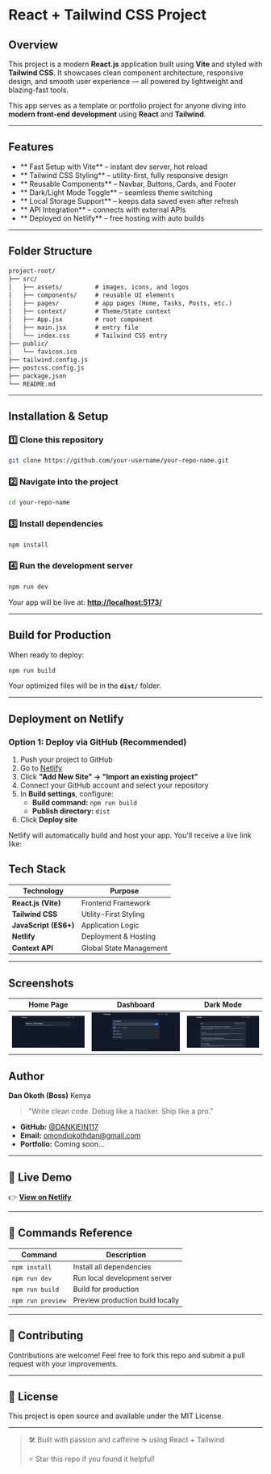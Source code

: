 #  React + Tailwind CSS Project

##  Overview

This project is a modern **React.js** application built using **Vite** and styled with **Tailwind CSS**. It showcases clean component architecture, responsive design, and smooth user experience — all powered by lightweight and blazing-fast tools.

This app serves as a template or portfolio project for anyone diving into **modern front-end development** using **React** and **Tailwind**.

---

##  Features

- ** Fast Setup with Vite** – instant dev server, hot reload
- ** Tailwind CSS Styling** – utility-first, fully responsive design
- ** Reusable Components** – Navbar, Buttons, Cards, and Footer
- ** Dark/Light Mode Toggle** – seamless theme switching
- ** Local Storage Support** – keeps data saved even after refresh
- ** API Integration** – connects with external APIs
- ** Deployed on Netlify** – free hosting with auto builds

---

##  Folder Structure

```
project-root/
├── src/
│   ├── assets/         # images, icons, and logos
│   ├── components/     # reusable UI elements
│   ├── pages/          # app pages (Home, Tasks, Posts, etc.)
│   ├── context/        # Theme/State context
│   ├── App.jsx         # root component
│   ├── main.jsx        # entry file
│   └── index.css       # Tailwind CSS entry
├── public/
│   └── favicon.ico
├── tailwind.config.js
├── postcss.config.js
├── package.json
└── README.md
```

---

##  Installation & Setup

### 1️⃣ Clone this repository

```bash
git clone https://github.com/your-username/your-repo-name.git
```

### 2️⃣ Navigate into the project

```bash
cd your-repo-name
```

### 3️⃣ Install dependencies

```bash
npm install
```

### 4️⃣ Run the development server

```bash
npm run dev
```

Your app will be live at: **[http://localhost:5173/](http://localhost:5173/)**

---

##  Build for Production

When ready to deploy:

```bash
npm run build
```

Your optimized files will be in the **`dist/`** folder.

---

##  Deployment on Netlify

### Option 1: Deploy via GitHub (Recommended)

1. Push your project to GitHub
2. Go to [Netlify](https://app.netlify.com/)
3. Click **"Add New Site" → "Import an existing project"**
4. Connect your GitHub account and select your repository
5. In **Build settings**, configure:
   - **Build command:** `npm run build`
   - **Publish directory:** `dist`
6. Click **Deploy site** 

Netlify will automatically build and host your app. You'll receive a live link like:



##  Tech Stack

| Technology            | Purpose                    |
| --------------------- | -------------------------- |
| **React.js (Vite)**   | Frontend Framework         |
| **Tailwind CSS**      | Utility-First Styling      |
| **JavaScript (ES6+)** | Application Logic          |
| **Netlify**           | Deployment & Hosting       |
| **Context API**       | Global State Management    |

---

## Screenshots



| Home Page                       | Dashboard                         | Dark Mode                           |
| ------------------------------- | --------------------------------- | ----------------------------------- |
| ![Home](./screenshots/Home.png) | ![Dashboard](./screenshots/Tasks.png) | ![Dark](./screenshots/Posts.png) |



## Author

**Dan Okoth (Boss)**
 Kenya

> "Write clean code. Debug like a hacker. Ship like a pro."

- **GitHub:** [@DANKlEIN117](https://github.com/DANKlEIN117)
- **Email:** [omondiokothdan@gmail.com](mailto:omondiokothdan@gmail.com)
- **Portfolio:** Coming soon...

---

## 🔗 Live Demo

👉 **[View on Netlify](https://sparkling-zuccutto-b09da5.netlify.app/)**

---

## 🧩 Commands Reference

| Command           | Description                       |
| ----------------- | --------------------------------- |
| `npm install`     | Install all dependencies          |
| `npm run dev`     | Run local development server      |
| `npm run build`   | Build for production              |
| `npm run preview` | Preview production build locally  |

---

## 🤝 Contributing

Contributions are welcome! Feel free to fork this repo and submit a pull request with your improvements.

---

## 📝 License

This project is open source and available under the MIT License.

---

> 🛠️ Built with passion and caffeine ☕ using React + Tailwind
>
> ⭐ Star this repo if you found it helpful!

